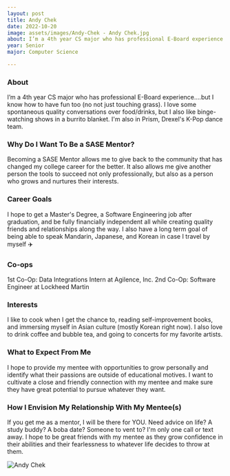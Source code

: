 ```yaml
---
layout: post
title: Andy Chek 
date: 2022-10-20
image: assets/images/Andy-Chek - Andy Chek.jpg
about: I’m a 4th year CS major who has professional E-Board experience....but I know how to have fun too (no not just touching grass). I love some spontaneous quality conversations over food/drinks, but I also like binge-watching shows in a burrito blanket. I'm also in Prism, Drexel's K-Pop dance team.
year: Senior
major: Computer Science

---
```


### About

I’m a 4th year CS major who has professional E-Board experience....but I know how to have fun too (no not just touching grass). I love some spontaneous quality conversations over food/drinks, but I also like binge-watching shows in a burrito blanket. I'm also in Prism, Drexel's K-Pop dance team.

### Why Do I Want To Be a SASE Mentor?

Becoming a SASE Mentor allows me to give back to the community that has changed my college career for the better. It also allows me give another person the tools to succeed not only professionally, but also as a person who grows and nurtures their interests. 

### Career Goals

I hope to get a Master's Degree, a Software Engineering job after graduation, and be fully financially independent all while creating quality friends and relationships along the way. I also have a long term goal of being able to speak Mandarin, Japanese, and Korean in case I travel by myself ✈️

### Co-ops

1st Co-Op:  Data Integrations Intern at Agilence, Inc.
2nd Co-Op: Software Engineer at Lockheed Martin

### Interests

I like to cook when I get the chance to, reading self-improvement books, and immersing myself in Asian culture (mostly Korean right now). I also love to drink coffee and bubble tea, and going to concerts for my favorite artists. 

### What to Expect From Me

I hope to provide my mentee with opportunities to grow personally and identify what their passions are outside of educational motives. I want to cultivate a close and friendly connection with my mentee and make sure they have great potential to pursue whatever they want. 

### How I Envision My Relationship With My Mentee(s) 

If you get me as a mentor, I will be there for YOU. Need advice on life? A study buddy? A boba date? Someone to vent to? I'm only one call or text away. I hope to be great friends with my mentee as they grow confidence in their abilities and their fearlessness to whatever life decides to throw at them. 

<div class="text-center my-5">
    <img src="https://sase-drexel.github.io/mentorship-2021/assets/images/Andy-Chek.jpg" alt="Andy Chek" class="rounded post-img" />
</div>
